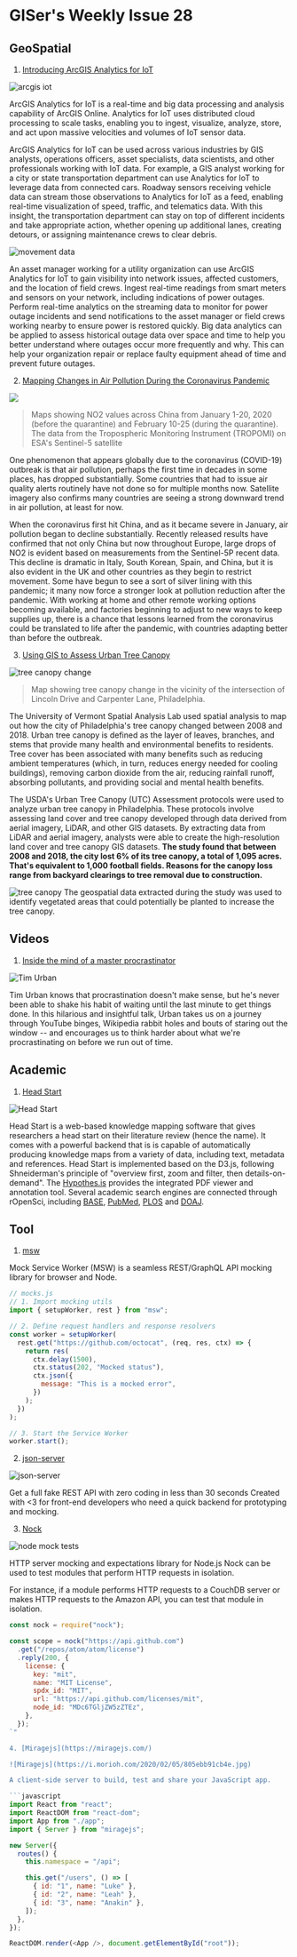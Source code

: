 # GISer's Weekly Issue 28

## GeoSpatial

1. [Introducing ArcGIS Analytics for IoT](https://www.esri.com/en-us/arcgis/products/arcgis-analytics-for-iot/overview)

![arcgis iot](https://www.esri.com/arcgis-blog/wp-content/uploads/2020/01/Image-1.png)

ArcGIS Analytics for IoT is a real-time and big data processing and analysis capability of ArcGIS Online. Analytics for IoT uses distributed cloud processing to scale tasks, enabling you to ingest, visualize, analyze, store, and act upon massive velocities and volumes of IoT sensor data.

ArcGIS Analytics for IoT can be used across various industries by GIS analysts, operations officers, asset specialists, data scientists, and other professionals working with IoT data. For example, a GIS analyst working for a city or state transportation department can use Analytics for IoT to leverage data from connected cars. Roadway sensors receiving vehicle data can stream those observations to Analytics for IoT as a feed, enabling real-time visualization of speed, traffic, and telematics data. With this insight, the transportation department can stay on top of different incidents and take appropriate action, whether opening up additional lanes, creating detours, or assigning maintenance crews to clear debris.

![movement data](https://www.esri.com/arcgis-blog/wp-content/uploads/2020/01/Image-4.png)

An asset manager working for a utility organization can use ArcGIS Analytics for IoT to gain visibility into network issues, affected customers, and the location of field crews. Ingest real-time readings from smart meters and sensors on your network, including indications of power outages. Perform real-time analytics on the streaming data to monitor for power outage incidents and send notifications to the asset manager or field crews working nearby to ensure power is restored quickly. Big data analytics can be applied to assess historical outage data over space and time to help you better understand where outages occur more frequently and why. This can help your organization repair or replace faulty equipment ahead of time and prevent future outages.

2. [Mapping Changes in Air Pollution During the Coronavirus Pandemic](https://www.gislounge.com/mapping-air-pollution-during-the-coronavirus-pandemic/?utm_medium=email&utm_campaign=GISNL-May-1-2020&utm_source=YMLP)

![](https://i2.wp.com/www.gislounge.com/wp-content/uploads/2020/04/china_no2_map_air_pollution.png?w=720&ssl=1)

> Maps showing NO2 values across China from January 1-20, 2020 (before the quarantine) and February 10-25 (during the quarantine). The data from the Tropospheric Monitoring Instrument (TROPOMI) on ESA's Sentinel-5 satellite

One phenomenon that appears globally due to the coronavirus (COVID-19) outbreak is that air pollution, perhaps the first time in decades in some places, has dropped substantially. Some countries that had to issue air quality alerts routinely have not done so for multiple months now. Satellite imagery also confirms many countries are seeing a strong downward trend in air pollution, at least for now.

When the coronavirus first hit China, and as it became severe in January, air pollution began to decline substantially. Recently released results have confirmed that not only China but now throughout Europe, large drops of NO2 is evident based on measurements from the Sentinel-5P recent data. This decline is dramatic in Italy, South Korean, Spain, and China, but it is also evident in the UK and other countries as they begin to restrict movement. Some have begun to see a sort of silver lining with this pandemic; it many now force a stronger look at pollution reduction after the pandemic. With working at home and other remote working options becoming available, and factories beginning to adjust to new ways to keep supplies up, there is a chance that lessons learned from the coronavirus could be translated to life after the pandemic, with countries adapting better than before the outbreak.

3. [Using GIS to Assess Urban Tree Canopy](https://www.gislounge.com/using-gis-to-assess-urban-tree-canopy/?utm_medium=email&utm_campaign=GISNL-May-1-2020&utm_source=YMLP)

![tree canopy change](https://i1.wp.com/www.gislounge.com/wp-content/uploads/2020/02/Tree-Canopy-Map-Philadelphia.png?w=1000&ssl=1)

> Map showing tree canopy change in the vicinity of the intersection of Lincoln Drive and Carpenter Lane, Philadelphia.

The University of Vermont Spatial Analysis Lab used spatial analysis to map out how the city of Philadelphia's tree canopy changed between 2008 and 2018. Urban tree canopy is defined as the layer of leaves, branches, and stems that provide many health and environmental benefits to residents. Tree cover has been associated with many benefits such as reducing ambient temperatures (which, in turn, reduces energy needed for cooling buildings), removing carbon dioxide from the air, reducing rainfall runoff, absorbing pollutants, and providing social and mental health benefits.

The USDA's Urban Tree Canopy (UTC) Assessment protocols were used to analyze urban tree canopy in Philadelphia. These protocols involve assessing land cover and tree canopy developed through data derived from aerial imagery, LiDAR, and other GIS datasets. By extracting data from LiDAR and aerial imagery, analysts were able to create the high-resolution land cover and tree canopy GIS datasets. **The study found that between 2008 and 2018, the city lost 6% of its tree canopy, a total of 1,095 acres. That's equivalent to 1,000 football fields. Reasons for the canopy loss range from backyard clearings to tree removal due to construction.**

![tree canopy](https://i1.wp.com/www.gislounge.com/wp-content/uploads/2020/02/Map-Tree-Potential-Philadelphia.png?w=1000&ssl=1)
The geospatial data extracted during the study was used to identify vegetated areas that could potentially be planted to increase the tree canopy.

## Videos

1. [Inside the mind of a master procrastinator](https://www.youtube.com/watch?v=arj7oStGLkU)

![Tim Urban](https://external-content.duckduckgo.com/iu/?u=https%3A%2F%2Fi.ytimg.com%2Fvi%2Farj7oStGLkU%2Fmaxresdefault.jpg&f=1&nofb=1)

Tim Urban knows that procrastination doesn't make sense, but he's never been able to shake his habit of waiting until the last minute to get things done. In this hilarious and insightful talk, Urban takes us on a journey through YouTube binges, Wikipedia rabbit holes and bouts of staring out the window -- and encourages us to think harder about what we're procrastinating on before we run out of time.

## Academic

1. [Head Start](https://github.com/OpenKnowledgeMaps/Headstart)

![Head Start](https://github.com/OpenKnowledgeMaps/Headstart/raw/master/headstart.png)

Head Start is a web-based knowledge mapping software that gives researchers a head start on their literature review (hence the name). It comes with a powerful backend that is is capable of automatically producing knowledge maps from a variety of data, including text, metadata and references. Head Start is implemented based on the D3.js, following Shneiderman's principle of "overview first, zoom and filter, then details-on-demand". The [Hypothes.is](https://web.hypothes.is/) provides the integrated PDF viewer and annotation tool. Several academic search engines are connected through rOpenSci, including [BASE](https://base-search.net/), [PubMed](https://pubmed.ncbi.nlm.nih.gov/), [PLOS](https://plos.org/) and [DOAJ](https://doaj.org/).

## Tool

1. [msw](https://github.com/mswjs/msw)

Mock Service Worker (MSW) is a seamless REST/GraphQL API mocking library for browser and Node.

```javascript
// mocks.js
// 1. Import mocking utils
import { setupWorker, rest } from "msw";

// 2. Define request handlers and response resolvers
const worker = setupWorker(
  rest.get("https://github.com/octocat", (req, res, ctx) => {
    return res(
      ctx.delay(1500),
      ctx.status(202, "Mocked status"),
      ctx.json({
        message: "This is a mocked error",
      })
    );
  })
);

// 3. Start the Service Worker
worker.start();
```

2. [json-server](https://github.com/typicode/json-server)

![json-server](https://miro.medium.com/max/2000/1*6_3lmPQVifvrhy3qQl7dLg.jpeg)

Get a full fake REST API with zero coding in less than 30 seconds Created with <3 for front-end developers who need a quick backend for prototyping and mocking.

3. [Nock](https://github.com/nock/nock)

![node mock tests](https://scotch-res.cloudinary.com/image/upload/w_1050,q_auto:good,f_auto/media/38945/hzg3vPvQppZKC5IPvyUQ_Node.png.jpg)

HTTP server mocking and expectations library for Node.js Nock can be used to test modules that perform HTTP requests in isolation.

For instance, if a module performs HTTP requests to a CouchDB server or makes HTTP requests to the Amazon API, you can test that module in isolation.

````javascript
const nock = require("nock");

const scope = nock("https://api.github.com")
  .get("/repos/atom/atom/license")
  .reply(200, {
    license: {
      key: "mit",
      name: "MIT License",
      spdx_id: "MIT",
      url: "https://api.github.com/licenses/mit",
      node_id: "MDc6TGljZW5zZTEz",
    },
  });
`"

4. [Miragejs](https://miragejs.com/)

![Miragejs](https://i.morioh.com/2020/02/05/805ebb91cb4e.jpg)

A client-side server to build, test and share your JavaScript app.

```javascript
import React from "react";
import ReactDOM from "react-dom";
import App from "./app";
import { Server } from "miragejs";

new Server({
  routes() {
    this.namespace = "/api";

    this.get("/users", () => [
      { id: "1", name: "Luke" },
      { id: "2", name: "Leah" },
      { id: "3", name: "Anakin" },
    ]);
  },
});

ReactDOM.render(<App />, document.getElementById("root"));

````
